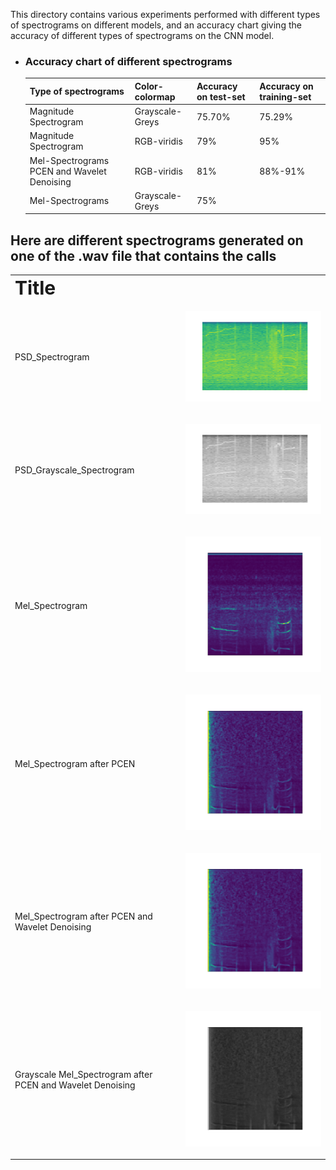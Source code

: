 This directory contains various experiments performed with different types of spectrograms on different models, and an accuracy chart giving the accuracy of different types of spectrograms on the CNN model. 

- ### Accuracy chart of different spectrograms
    | Type of spectrograms | Color-colormap | Accuracy on test-set |  Accuracy on training-set |                                                           
    | --------------------------- | ---------------- | --------------------- | ------------------------- |
    |  Magnitude Spectrogram | Grayscale-Greys  | 75.70%                | 75.29%                    |
    |  Magnitude Spectrogram    | RGB-viridis	     | 79%                   | 95%                       |
    |  Mel-Spectrograms PCEN and Wavelet Denoising  | RGB-viridis      | 81%                   | 88%-91%                   |
    |  Mel-Spectrograms | Grayscale-Greys | 75% |  |


## Here are different spectrograms generated on one of the .wav file that contains the calls

<table border="0">
 <tr>
    <td><b style="font-size:30px">Title</b></td>
 </tr>
 <tr>
    <td>PSD_Spectrogram</td>
     <td><p align = "center">
<img src = /images/psd_color_scipy.png>
</p>
</td>
 </tr>
  <tr>
    <td>PSD_Grayscale_Spectrogram</td>
     <td><p align = "center">
<img src = /images/grayscale_psd.png>
</p>
</td>
 </tr>
  <tr>
    <td>Mel_Spectrogram</td>
     <td><p align = "right">
<img src = /images/melscale.png>
</p>
</td>
 </tr>
    
   <tr>
    <td>Mel_Spectrogram after PCEN</td>
     <td><p align = "right">
<img src = /images/pcen_melspectrogram.png>
</p>
</td>
 </tr>
    
   <tr>
    <td>Mel_Spectrogram after PCEN and Wavelet Denoising</td>
     <td><p align = "right">
<img src = /images/wavelet_denoising_mel.png>
</p>
</td>
 </tr>
    
     
   <tr>
    <td>Grayscale Mel_Spectrogram after PCEN and Wavelet Denoising</td>
     <td><p align = "right">
<img src = /images/greyscale(2).png>
</p>
</td>
 </tr>
    
          
          
 
 
</table>
